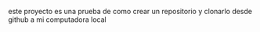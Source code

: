 este proyecto es una prueba de como crear un repositorio y clonarlo desde github a mi computadora local
